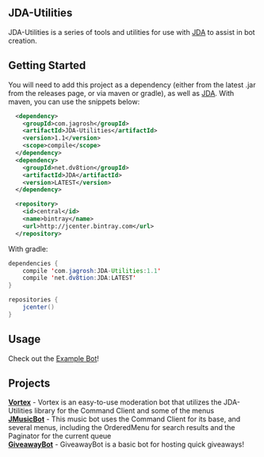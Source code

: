 ## JDA-Utilities
JDA-Utilities is a series of tools and utilities for use with [JDA](https://github.com/DV8FromTheWorld/JDA) to assist in bot creation.

## Getting Started
You will need to add this project as a dependency (either from the latest .jar from the releases page, or via maven or gradle), as well as [JDA](https://github.com/DV8FromTheWorld/JDA). With maven, you can use the snippets below:
```xml
  <dependency>
    <groupId>com.jagrosh</groupId>
    <artifactId>JDA-Utilities</artifactId>
    <version>1.1</version>
    <scope>compile</scope>
  </dependency>
  <dependency>
    <groupId>net.dv8tion</groupId>
    <artifactId>JDA</artifactId>
    <version>LATEST</version>
  </dependency>
```
```xml
  <repository>
    <id>central</id>
    <name>bintray</name>
    <url>http://jcenter.bintray.com</url>
  </repository>
```
With gradle:
```java
dependencies {
    compile 'com.jagrosh:JDA-Utilities:1.1'
    compile 'net.dv8tion:JDA:LATEST'
}

repositories {
    jcenter()
}
```

## Usage
Check out the [Example Bot](https://github.com/jagrosh/ExampleBot)!

## Projects
[**Vortex**](https://github.com/jagrosh/Vortex) - Vortex is an easy-to-use moderation bot that utilizes the JDA-Utilities library for the Command Client and some of the menus<br>
[**JMusicBot**](https://github.com/jagrosh/MusicBot) - This music bot uses the Command Client for its base, and several menus, including the OrderedMenu for search results and the Paginator for the current queue<br>
[**GiveawayBot**](https://github.com/jagrosh/GiveawayBot) - GiveawayBot is a basic bot for hosting quick giveaways!

